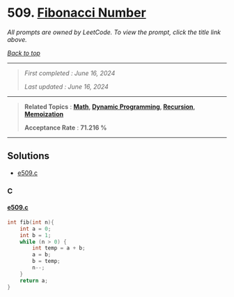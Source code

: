 # 509. [Fibonacci Number](<https://leetcode.com/problems/fibonacci-number>)

*All prompts are owned by LeetCode. To view the prompt, click the title link above.*

*[Back to top](<../README.md>)*

------

> *First completed : June 16, 2024*
>
> *Last updated : June 16, 2024*


------

> **Related Topics** : **[Math](<by_topic/Math.md>), [Dynamic Programming](<by_topic/Dynamic Programming.md>), [Recursion](<by_topic/Recursion.md>), [Memoization](<by_topic/Memoization.md>)**
>
> **Acceptance Rate** : **71.216 %**


------

## Solutions

- [e509.c](<../my-submissions/e509.c>)
### C
#### [e509.c](<../my-submissions/e509.c>)
```C
int fib(int n){
    int a = 0;
    int b = 1;
    while (n > 0) {
        int temp = a + b;
        a = b;
        b = temp;
        n--;
    }
    return a;
}
```

